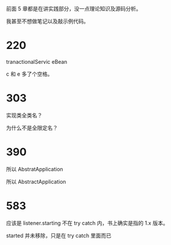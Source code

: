前面 5 章都是在讲实践部分，没一点理论知识及源码分析。

我甚至不想做笔记以及敲示例代码。



# 220

 tranactionalServic eBean

c 和 e 多了个空格。



# 303

实现类全类名？

为什么不是全限定名？

# 390

所以 AbstratApplication

所以 AbstractApplication

# 583

应该是 listener.starting 不在 try catch 内，书上确实是指的 1.x 版本。

started 并未移除，只是在 try catch 里面而已


